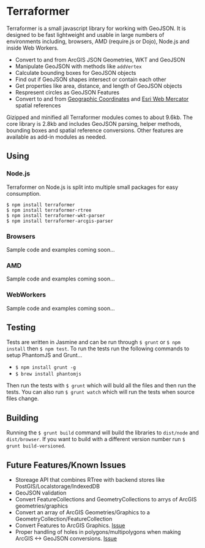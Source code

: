 # Terraformer
Terraformer is a small javascript library for working with GeoJSON. It is designed to be fast lightweight and usable in large numbers of environments including, browsers, AMD (require.js or Dojo), Node.js and inside Web Workers.

* Convert to and from ArcGIS JSON Geometries, WKT and GeoJSON
* Manipulate GeoJSON with methods like `addVertex`
* Calculate bounding boxes for GeoJSON objects
* Find out if GeoJSON shapes intersect or contain each other
* Get properties like area, distance, and length of GeoJSON objects
* Respresent circles as GeoJSON Features
* Convert to and from [Geographic Coordinates](http://spatialreference.org/ref/epsg/4326/) and [Esri Web Mercator](http://spatialreference.org/ref/sr-org/6928/) spatial references

Gizipped and minified all Terraformer modules comes to about 9.6kb. The core library is 2.8kb and includes GeoJSON parsing, helper methods, bounding boxes and spatial reference conversions. Other features are available as add-in modules as needed.

## Using

### Node.js
Terraformer on Node.js is split into multiple small packages for easy consumption.

    $ npm install terraformer
    $ npm install terraformer-rtree
    $ npm install terraformer-wkt-parser
    $ npm install terraformer-arcgis-parser
    
### Browsers

Sample code and examples coming soon...

### AMD

Sample code and examples coming soon...

### WebWorkers

Sample code and examples coming soon...

## Testing
Tests are written in Jasmine and can be run through `$ grunt` or `$ npm install` then `$ npm test`. To run the tests run the following commands to setup PhantomJS and Grunt...

* `$ npm install grunt -g`
* `$ brew install phantomjs`

Then run the tests with `$ grunt` which will buld all the files and then run the tests. You can also run `$ grunt watch` which will run the tests when source files change.

## Building

Running the `$ grunt build` command will build the libraries to `dist/node` and `dist/browser`. If you want to build with a different version number run `$ grunt build-versioned`.

## Future Features/Known Issues
* Storeage API that combines RTree with backend stores like PostGIS/Localstorage/IndexedDB
* GeoJSON validation
* Convert FeatureCollections and GeometryCollections to arrys of ArcGIS geometries/graphics
* Convert an array of ArcGIS Geometries/Graphics to a GeometryCollection/FeatureCollection
* Convert Features to ArcGIS Graphics. [Issue](https://github.com/geoloqi/Terraformer/issues/29)
* Proper handling of holes in polygons/multipolygons when making ArcGIS <-> GeoJSON conversions. [Issue](https://github.com/geoloqi/Terraformer/issues/30)
